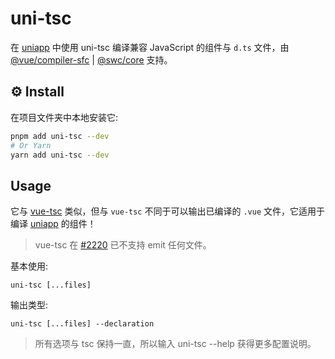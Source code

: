 # uni-tsc

在 [uniapp](https://uniapp.dcloud.net.cn/) 中使用 uni-tsc 编译兼容 JavaScript 的组件与 `d.ts` 文件，由 
[@vue/compiler-sfc](https://www.npmjs.com/package/@vue/compiler-sfc) |
[@swc/core](https://www.npmjs.com/package/@swc/core) 支持。
## ⚙️ Install

在项目文件夹中本地安装它:

```bash
pnpm add uni-tsc --dev
# Or Yarn
yarn add uni-tsc --dev
```

## Usage

它与 [vue-tsc](https://www.npmjs.com/package/vue-tsc) 类似，但与 `vue-tsc` 不同于可以输出已编译的 `.vue` 文件，它适用于编译 [uniapp](https://uniapp.dcloud.net.cn/) 的组件！

> vue-tsc 在 [#2220](https://github.com/vuejs/language-tools/pull/2220) 已不支持 emit 任何文件。

基本使用:

`uni-tsc [...files]`

输出类型:

`uni-tsc [...files] --declaration`


> 所有选项与 tsc 保持一直，所以输入 uni-tsc --help 获得更多配置说明。
